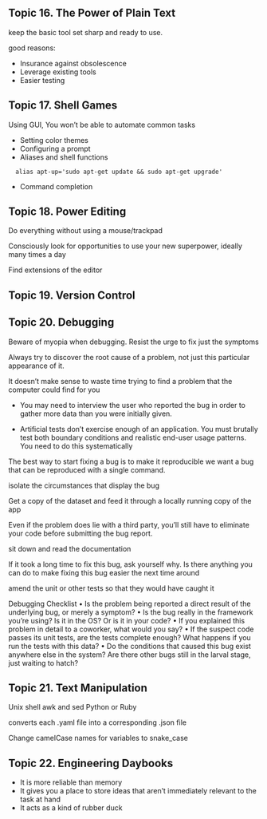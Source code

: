 
## Topic 16. The Power of Plain Text 

keep the basic tool set sharp and ready to use.

good reasons:
- Insurance against obsolescence
- Leverage existing tools
- Easier testing


## Topic 17. Shell Games 
Using GUI, You won’t be able to automate common tasks
- Setting color themes
- Configuring a prompt
- Aliases and shell functions
```
  alias apt-up='sudo apt-get update && sudo apt-get upgrade'
```
- Command completion



## Topic 18. Power Editing 
Do everything without using a mouse/trackpad

Consciously look for opportunities to use your new superpower, ideally many times a day

Find extensions of the editor


## Topic 19. Version Control 

## Topic 20. Debugging 
Beware of myopia when debugging. Resist the urge to fix just the symptoms

Always try to discover the root cause of a problem, not just this particular appearance of it.

It doesn’t make sense to waste time trying to find a problem that the computer could find for you


- You may need to interview the user who reported the bug in order to
gather more data than you were initially given.

- Artificial tests don’t exercise enough of an application. You must brutally test both boundary conditions and realistic end-user usage patterns. You
need to do this systematically


The best way to start fixing a bug is to make it reproducible
we want a bug that can be reproduced with a single command.

isolate the circumstances that display the bug

Get a copy of the dataset and feed it through a locally running copy of the app


Even if the problem does lie with a third party, you’ll still have to eliminate your code before submitting the bug report.

sit down and read the documentation 

If it took a long time to fix this bug, ask yourself why. Is there anything you
can do to make fixing this bug easier the next time around

amend the unit or other tests so that they would have caught it

Debugging Checklist
• Is the problem being reported a direct result of the underlying bug, or
merely a symptom?
• Is the bug really in the framework you’re using? Is it in the OS? Or is it
in your code?
• If you explained this problem in detail to a coworker, what would you
say?
• If the suspect code passes its unit tests, are the tests complete enough?
What happens if you run the tests with this data?
• Do the conditions that caused this bug exist anywhere else in the system?
Are there other bugs still in the larval stage, just waiting to hatch?

## Topic 21. Text Manipulation 
Unix shell awk and sed
Python or Ruby


converts each .yaml file into a corresponding .json file

Change camelCase names for variables to snake_case


## Topic 22. Engineering Daybooks 
- It is more reliable than memory
- It gives you a place to store ideas that aren’t immediately relevant to the
task at hand
- It acts as a kind of rubber duck

